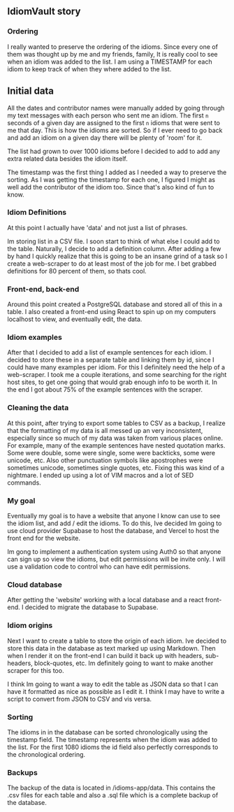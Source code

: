 ## IdiomVault story

### Ordering

I really wanted to preserve the ordering of the idioms. Since every one of them was thought up by me and my friends, family, It is really cool to see when an idiom was added to the list. I am using a TIMESTAMP for each idiom to keep track of when they where added to the list.

## Initial data

All the dates and contributor names were manually added by going through my text messages with each person who sent me an idiom. The first `n` seconds of a given day are assigned to the first `n` idioms that were sent to me that day. This is how the idioms are sorted. So if I ever need to go back and add an idiom on a given day there will be plenty of 'room' for it.

The list had grown to over 1000 idioms before I decided to add to add any extra related data besides the idiom itself.

The timestamp was the first thing I added as I needed a way to preserve the sorting. As I was getting the timestamp for each one, I figured I might as well add the contributor of the idiom too. Since that's also kind of fun to know.

### Idiom Definitions

At this point I actually have 'data' and not just a list of phrases.

Im storing list in a CSV file. I soon start to think of what else I could add to the table. Naturally, I decide to add a definition column. After adding a few by hand I quickly realize that this is going to be an insane grind of a task so I create a web-scraper to do at least most of the job for me. I bet grabbed definitions for 80 percent of them, so thats cool.

### Front-end, back-end

Around this point created a PostgreSQL database and stored all of this in a table. I also created a front-end using React to spin up on my computers localhost to view, and eventually edit, the data.

### Idiom examples

After that I decided to add a list of example sentences for each idiom. I decided to store these in a separate table and linking them by id, since I could have many examples per idiom. For this I definitely need the help of a web-scraper. I took me a couple iterations, and some searching for the right host sites, to get one going that would grab enough info to be worth it. In the end I got about 75% of the example sentences with the scraper.

### Cleaning the data

At this point, after trying to export some tables to CSV as a backup, I realize that the formatting of my data is all messed up an very inconsistent, especially since so much of my data was taken from various places online. For example, many of the example sentences have nested quotation marks. Some were double, some were single, some were backticks, some were unicode, etc. Also other punctuation symbols like apostrophes were sometimes unicode, sometimes single quotes, etc. Fixing this was kind of a nightmare. I ended up using a lot of VIM macros and a lot of SED commands.

### My goal

Eventually my goal is to have a website that anyone I know can use to see the idiom list, and add / edit the idioms. To do this, Ive decided Im going to use cloud provider Supabase to host the database, and Vercel to host the front end for the website.

Im gong to implement a authentication system using Auth0 so that anyone can sign up so view the idioms, but edit permissions will be invite only. I will use a validation code to control who can have edit permissions.

### Cloud database

After getting the 'website' working with a local database and a react front-end. I decided to migrate the database to Supabase.

### Idiom origins

Next I want to create a table to store the origin of each idiom. Ive decided to store this data in the database as text marked up using Markdown. Then when I render it on the front-end I can build it back up with headers, sub-headers, block-quotes, etc. Im definitely going to want to make another scraper for this too.

I think Im going to want a way to edit the table as JSON data so that I can have it formatted as nice as possible as I edit it. I think I may have to write a script to convert from JSON to CSV and vis versa.

### Sorting

The idioms in in the database can be sorted chronologically using the timestamp field. The timestamp represents when the idiom was added to the list. For the first 1080 idioms the id field also perfectly corresponds to the chronological ordering.

### Backups

The backup of the data is located in /idioms-app/data. This contains the .csv files for each table and also a .sql file which is a complete backup of the database.
